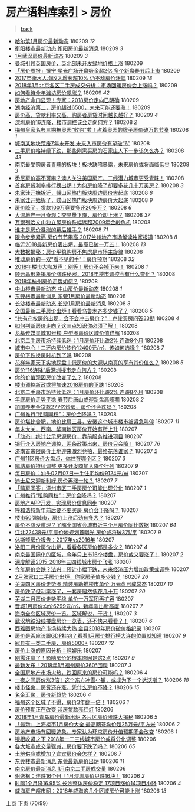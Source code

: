[房产语料库索引](../../README.md)  > [房价](房价.md)
====
> [back](../README.md)

- [哈尔滨1月房价最新动态](http://jkwz.applinzi.com/ittc/7068055336726840337.html#%E5%93%88%E5%B0%94%E6%BB%A81%E6%9C%88%E6%88%BF%E4%BB%B7%E6%9C%80%E6%96%B0%E5%8A%A8%E6%80%81) 180209 *12* 
- [衡阳楼市最新动态 衡阳房价最新消息](http://jkwz.applinzi.com/ittc/7068055337825731600.html#%E8%A1%A1%E9%98%B3%E6%A5%BC%E5%B8%82%E6%9C%80%E6%96%B0%E5%8A%A8%E6%80%81+%E8%A1%A1%E9%98%B3%E6%88%BF%E4%BB%B7%E6%9C%80%E6%96%B0%E6%B6%88%E6%81%AF) 180209 *3* 
- [1月武汉房价最新动态](http://jkwz.applinzi.com/ittc/7068055338127721479.html#1%E6%9C%88%E6%AD%A6%E6%B1%89%E6%88%BF%E4%BB%B7%E6%9C%80%E6%96%B0%E5%8A%A8%E6%80%81) 180209 *3* 
- [曼城引领英国房价，英北部未开发绿地价格上涨](http://jkwz.applinzi.com/ittc/7068050466628174854.html#%E6%9B%BC%E5%9F%8E%E5%BC%95%E9%A2%86%E8%8B%B1%E5%9B%BD%E6%88%BF%E4%BB%B7%EF%BC%8C%E8%8B%B1%E5%8C%97%E9%83%A8%E6%9C%AA%E5%BC%80%E5%8F%91%E7%BB%BF%E5%9C%B0%E4%BB%B7%E6%A0%BC%E4%B8%8A%E6%B6%A8) 180209  
- [「房价周报」振宁·星光广场开盘吸金超2亿 多个新盘春节后上市](http://jkwz.applinzi.com/ittc/7068038381433259018.html#%E3%80%8C%E6%88%BF%E4%BB%B7%E5%91%A8%E6%8A%A5%E3%80%8D%E6%8C%AF%E5%AE%81%C2%B7%E6%98%9F%E5%85%89%E5%B9%BF%E5%9C%BA%E5%BC%80%E7%9B%98%E5%90%B8%E9%87%91%E8%B6%852%E4%BA%BF+%E5%A4%9A%E4%B8%AA%E6%96%B0%E7%9B%98%E6%98%A5%E8%8A%82%E5%90%8E%E4%B8%8A%E5%B8%82) 180209  
- [2017年衡水人均收入增长超10% 仍不敌房价涨幅](http://jkwz.applinzi.com/ittc/7068038008509301771.html#2017%E5%B9%B4%E8%A1%A1%E6%B0%B4%E4%BA%BA%E5%9D%87%E6%94%B6%E5%85%A5%E5%A2%9E%E9%95%BF%E8%B6%8510%25+%E4%BB%8D%E4%B8%8D%E6%95%8C%E6%88%BF%E4%BB%B7%E6%B6%A8%E5%B9%85) 180209 *18* 
- [2018年1月北京各区二手房成交分析：市场回暖房价会上涨吗？](http://jkwz.applinzi.com/ittc/7068030166633022475.html#2018%E5%B9%B41%E6%9C%88%E5%8C%97%E4%BA%AC%E5%90%84%E5%8C%BA%E4%BA%8C%E6%89%8B%E6%88%BF%E6%88%90%E4%BA%A4%E5%88%86%E6%9E%90%EF%BC%9A%E5%B8%82%E5%9C%BA%E5%9B%9E%E6%9A%96%E6%88%BF%E4%BB%B7%E4%BC%9A%E4%B8%8A%E6%B6%A8%E5%90%97%EF%BC%9F) 180209  
- [如何看待今年潍坊房价飙涨？](http://jkwz.applinzi.com/ittc/7068026540573328391.html#%E5%A6%82%E4%BD%95%E7%9C%8B%E5%BE%85%E4%BB%8A%E5%B9%B4%E6%BD%8D%E5%9D%8A%E6%88%BF%E4%BB%B7%E9%A3%99%E6%B6%A8%EF%BC%9F) 180209 *42* 
- [房地产命门显现！专家：2018房价走向已明确](http://jkwz.applinzi.com/ittc/7066562690233664528.html#%E6%88%BF%E5%9C%B0%E4%BA%A7%E5%91%BD%E9%97%A8%E6%98%BE%E7%8E%B0%EF%BC%81%E4%B8%93%E5%AE%B6%EF%BC%9A2018%E6%88%BF%E4%BB%B7%E8%B5%B0%E5%90%91%E5%B7%B2%E6%98%8E%E7%A1%AE) 180209  
- [湖南经济第二，房价超过6500，未来可能还要涨！](http://jkwz.applinzi.com/ittc/7068011031144432650.html#%E6%B9%96%E5%8D%97%E7%BB%8F%E6%B5%8E%E7%AC%AC%E4%BA%8C%EF%BC%8C%E6%88%BF%E4%BB%B7%E8%B6%85%E8%BF%876500%EF%BC%8C%E6%9C%AA%E6%9D%A5%E5%8F%AF%E8%83%BD%E8%BF%98%E8%A6%81%E6%B6%A8%EF%BC%81) 180209  
- [房价高，贷款利率又高，购房者房贷时间越长越好？](http://jkwz.applinzi.com/ittc/7067988713823273990.html#%E6%88%BF%E4%BB%B7%E9%AB%98%EF%BC%8C%E8%B4%B7%E6%AC%BE%E5%88%A9%E7%8E%87%E5%8F%88%E9%AB%98%EF%BC%8C%E8%B4%AD%E6%88%BF%E8%80%85%E6%88%BF%E8%B4%B7%E6%97%B6%E9%97%B4%E8%B6%8A%E9%95%BF%E8%B6%8A%E5%A5%BD%EF%BC%9F) 180209 *4* 
- [深圳房价16连降，楼市调控该会走向何方？](http://jkwz.applinzi.com/ittc/7067832436879000593.html#%E6%B7%B1%E5%9C%B3%E6%88%BF%E4%BB%B716%E8%BF%9E%E9%99%8D%EF%BC%8C%E6%A5%BC%E5%B8%82%E8%B0%83%E6%8E%A7%E8%AF%A5%E4%BC%9A%E8%B5%B0%E5%90%91%E4%BD%95%E6%96%B9%EF%BC%9F) 180208 *2* 
- [梅州皇家名典三期被奥园“收购”啦！占着奥园的牌子房价破万的节奏](http://jkwz.applinzi.com/ittc/7067831230681056272.html#%E6%A2%85%E5%B7%9E%E7%9A%87%E5%AE%B6%E5%90%8D%E5%85%B8%E4%B8%89%E6%9C%9F%E8%A2%AB%E5%A5%A5%E5%9B%AD%E2%80%9C%E6%94%B6%E8%B4%AD%E2%80%9D%E5%95%A6%EF%BC%81%E5%8D%A0%E7%9D%80%E5%A5%A5%E5%9B%AD%E7%9A%84%E7%89%8C%E5%AD%90%E6%88%BF%E4%BB%B7%E7%A0%B4%E4%B8%87%E7%9A%84%E8%8A%82%E5%A5%8F) 180208 *1* 
- [城南某地块荒废7年未开发 未来入市房价有望破“6”](http://jkwz.applinzi.com/ittc/7067829664523748358.html#%E5%9F%8E%E5%8D%97%E6%9F%90%E5%9C%B0%E5%9D%97%E8%8D%92%E5%BA%9F7%E5%B9%B4%E6%9C%AA%E5%BC%80%E5%8F%91+%E6%9C%AA%E6%9D%A5%E5%85%A5%E5%B8%82%E6%88%BF%E4%BB%B7%E6%9C%89%E6%9C%9B%E7%A0%B4%E2%80%9C6%E2%80%9D) 180208  
- [二手房价格持续下跌，那些刚需买房的石家庄人下一步该怎么办？](http://jkwz.applinzi.com/ittc/7067826063478883339.html#%E4%BA%8C%E6%89%8B%E6%88%BF%E4%BB%B7%E6%A0%BC%E6%8C%81%E7%BB%AD%E4%B8%8B%E8%B7%8C%EF%BC%8C%E9%82%A3%E4%BA%9B%E5%88%9A%E9%9C%80%E4%B9%B0%E6%88%BF%E7%9A%84%E7%9F%B3%E5%AE%B6%E5%BA%84%E4%BA%BA%E4%B8%8B%E4%B8%80%E6%AD%A5%E8%AF%A5%E6%80%8E%E4%B9%88%E5%8A%9E%EF%BC%9F) 180208 *43* 
- [南京最受购房者青睐的板块！板块缺陷暴露，未来房价或将面临低谷](http://jkwz.applinzi.com/ittc/7067790553553306635.html#%E5%8D%97%E4%BA%AC%E6%9C%80%E5%8F%97%E8%B4%AD%E6%88%BF%E8%80%85%E9%9D%92%E7%9D%90%E7%9A%84%E6%9D%BF%E5%9D%97%EF%BC%81%E6%9D%BF%E5%9D%97%E7%BC%BA%E9%99%B7%E6%9A%B4%E9%9C%B2%EF%BC%8C%E6%9C%AA%E6%9D%A5%E6%88%BF%E4%BB%B7%E6%88%96%E5%B0%86%E9%9D%A2%E4%B8%B4%E4%BD%8E%E8%B0%B7) 180208 *3* 
- [悉尼房价高不可攀？澳人关注美国房产，二线潜力城市更受青睐！](http://jkwz.applinzi.com/ittc/7067783177370600465.html#%E6%82%89%E5%B0%BC%E6%88%BF%E4%BB%B7%E9%AB%98%E4%B8%8D%E5%8F%AF%E6%94%80%EF%BC%9F%E6%BE%B3%E4%BA%BA%E5%85%B3%E6%B3%A8%E7%BE%8E%E5%9B%BD%E6%88%BF%E4%BA%A7%EF%BC%8C%E4%BA%8C%E7%BA%BF%E6%BD%9C%E5%8A%9B%E5%9F%8E%E5%B8%82%E6%9B%B4%E5%8F%97%E9%9D%92%E7%9D%90%EF%BC%81) 180208  
- [首套房贷利率排行榜出炉！为何房价降了却要多花几十万买房？](http://jkwz.applinzi.com/ittc/7067776187374240778.html#%E9%A6%96%E5%A5%97%E6%88%BF%E8%B4%B7%E5%88%A9%E7%8E%87%E6%8E%92%E8%A1%8C%E6%A6%9C%E5%87%BA%E7%82%89%EF%BC%81%E4%B8%BA%E4%BD%95%E6%88%BF%E4%BB%B7%E9%99%8D%E4%BA%86%E5%8D%B4%E8%A6%81%E5%A4%9A%E8%8A%B1%E5%87%A0%E5%8D%81%E4%B8%87%E4%B9%B0%E6%88%BF%EF%BC%9F) 180208 *3* 
- [朱家洼开始拆迁，崂山区热门版块周边房价大起底](http://jkwz.applinzi.com/ittc/7067775018987947018.html#%E6%9C%B1%E5%AE%B6%E6%B4%BC%E5%BC%80%E5%A7%8B%E6%8B%86%E8%BF%81%EF%BC%8C%E5%B4%82%E5%B1%B1%E5%8C%BA%E7%83%AD%E9%97%A8%E7%89%88%E5%9D%97%E5%91%A8%E8%BE%B9%E6%88%BF%E4%BB%B7%E5%A4%A7%E8%B5%B7%E5%BA%95) 180208 *8* 
- [朱家洼开始拆了，崂山区热门版块周边房价大起底](http://jkwz.applinzi.com/ittc/7067774830126826502.html#%E6%9C%B1%E5%AE%B6%E6%B4%BC%E5%BC%80%E5%A7%8B%E6%8B%86%E4%BA%86%EF%BC%8C%E5%B4%82%E5%B1%B1%E5%8C%BA%E7%83%AD%E9%97%A8%E7%89%88%E5%9D%97%E5%91%A8%E8%BE%B9%E6%88%BF%E4%BB%B7%E5%A4%A7%E8%B5%B7%E5%BA%95) 180208 *9* 
- [房价降了，贷款100万竟要多还20多万？](http://jkwz.applinzi.com/ittc/7067772735868896263.html#%E6%88%BF%E4%BB%B7%E9%99%8D%E4%BA%86%EF%BC%8C%E8%B4%B7%E6%AC%BE100%E4%B8%87%E7%AB%9F%E8%A6%81%E5%A4%9A%E8%BF%9820%E5%A4%9A%E4%B8%87%EF%BC%9F) 180208 *6* 
- [大温地产一月奇观：交易量下降，房价却上涨？](http://jkwz.applinzi.com/ittc/7067771918625539078.html#%E5%A4%A7%E6%B8%A9%E5%9C%B0%E4%BA%A7%E4%B8%80%E6%9C%88%E5%A5%87%E8%A7%82%EF%BC%9A%E4%BA%A4%E6%98%93%E9%87%8F%E4%B8%8B%E9%99%8D%EF%BC%8C%E6%88%BF%E4%BB%B7%E5%8D%B4%E4%B8%8A%E6%B6%A8%EF%BC%9F) 180208 *37* 
- [万锦列治文山独立屋房价跌幅远超2009年金融危机](http://jkwz.applinzi.com/ittc/7067761841126507530.html#%E4%B8%87%E9%94%A6%E5%88%97%E6%B2%BB%E6%96%87%E5%B1%B1%E7%8B%AC%E7%AB%8B%E5%B1%8B%E6%88%BF%E4%BB%B7%E8%B7%8C%E5%B9%85%E8%BF%9C%E8%B6%852009%E5%B9%B4%E9%87%91%E8%9E%8D%E5%8D%B1%E6%9C%BA) 180208  
- [谁才是房价暴涨的幕后推手？](http://jkwz.applinzi.com/ittc/7067746777350800394.html#%E8%B0%81%E6%89%8D%E6%98%AF%E6%88%BF%E4%BB%B7%E6%9A%B4%E6%B6%A8%E7%9A%84%E5%B9%95%E5%90%8E%E6%8E%A8%E6%89%8B%EF%BC%9F) 180208 *71* 
- [限令步步紧逼 房价节节攀高 2017兰州地产市场解读独家报道](http://jkwz.applinzi.com/ittc/7067744418646197258.html#%E9%99%90%E4%BB%A4%E6%AD%A5%E6%AD%A5%E7%B4%A7%E9%80%BC+%E6%88%BF%E4%BB%B7%E8%8A%82%E8%8A%82%E6%94%80%E9%AB%98+2017%E5%85%B0%E5%B7%9E%E5%9C%B0%E4%BA%A7%E5%B8%82%E5%9C%BA%E8%A7%A3%E8%AF%BB%E7%8B%AC%E5%AE%B6%E6%8A%A5%E9%81%93) 180208 *8* 
- [临沂2018最新房价表出炉，最高已破一万五！](http://jkwz.applinzi.com/ittc/7067729749965538310.html#%E4%B8%B4%E6%B2%822018%E6%9C%80%E6%96%B0%E6%88%BF%E4%BB%B7%E8%A1%A8%E5%87%BA%E7%82%89%EF%BC%8C%E6%9C%80%E9%AB%98%E5%B7%B2%E7%A0%B4%E4%B8%80%E4%B8%87%E4%BA%94%EF%BC%81) 180208 *13* 
- [大数据揭秘：房价平稳购房不焦虑是市场主旋律](http://jkwz.applinzi.com/ittc/7067723741838967818.html#%E5%A4%A7%E6%95%B0%E6%8D%AE%E6%8F%AD%E7%A7%98%EF%BC%9A%E6%88%BF%E4%BB%B7%E5%B9%B3%E7%A8%B3%E8%B4%AD%E6%88%BF%E4%B8%8D%E7%84%A6%E8%99%91%E6%98%AF%E5%B8%82%E5%9C%BA%E4%B8%BB%E6%97%8B%E5%BE%8B) 180208  
- [推动房价的一双“看不见的手”：房价预期](http://jkwz.applinzi.com/ittc/7067717322314089478.html#%E6%8E%A8%E5%8A%A8%E6%88%BF%E4%BB%B7%E7%9A%84%E4%B8%80%E5%8F%8C%E2%80%9C%E7%9C%8B%E4%B8%8D%E8%A7%81%E7%9A%84%E6%89%8B%E2%80%9D%EF%BC%9A%E6%88%BF%E4%BB%B7%E9%A2%84%E6%9C%9F) 180208 *32* 
- [2018年楼市大咖发声：别等！房价不会掉下来！](http://jkwz.applinzi.com/ittc/7067715447573447687.html#2018%E5%B9%B4%E6%A5%BC%E5%B8%82%E5%A4%A7%E5%92%96%E5%8F%91%E5%A3%B0%EF%BC%9A%E5%88%AB%E7%AD%89%EF%BC%81%E6%88%BF%E4%BB%B7%E4%B8%8D%E4%BC%9A%E6%8E%89%E4%B8%8B%E6%9D%A5%EF%BC%81) 180208 *1* 
- [顾云昌形象揭房价涨跌秘密，2018年楼市调控会有什么变化？](http://jkwz.applinzi.com/ittc/7067706140400288778.html#%E9%A1%BE%E4%BA%91%E6%98%8C%E5%BD%A2%E8%B1%A1%E6%8F%AD%E6%88%BF%E4%BB%B7%E6%B6%A8%E8%B7%8C%E7%A7%98%E5%AF%86%EF%BC%8C2018%E5%B9%B4%E6%A5%BC%E5%B8%82%E8%B0%83%E6%8E%A7%E4%BC%9A%E6%9C%89%E4%BB%80%E4%B9%88%E5%8F%98%E5%8C%96%EF%BC%9F) 180208  
- [2018年杭州房价走势如何？](http://jkwz.applinzi.com/ittc/7067695981380764688.html#2018%E5%B9%B4%E6%9D%AD%E5%B7%9E%E6%88%BF%E4%BB%B7%E8%B5%B0%E5%8A%BF%E5%A6%82%E4%BD%95%EF%BC%9F) 180208  
- [中山楼市最新动态 中山房价最新动态](http://jkwz.applinzi.com/ittc/7067681136459645959.html#%E4%B8%AD%E5%B1%B1%E6%A5%BC%E5%B8%82%E6%9C%80%E6%96%B0%E5%8A%A8%E6%80%81+%E4%B8%AD%E5%B1%B1%E6%88%BF%E4%BB%B7%E6%9C%80%E6%96%B0%E5%8A%A8%E6%80%81) 180208 *1* 
- [东莞楼市最新消息 东莞1月房价最新动态](http://jkwz.applinzi.com/ittc/7067681132131124234.html#%E4%B8%9C%E8%8E%9E%E6%A5%BC%E5%B8%82%E6%9C%80%E6%96%B0%E6%B6%88%E6%81%AF+%E4%B8%9C%E8%8E%9E1%E6%9C%88%E6%88%BF%E4%BB%B7%E6%9C%80%E6%96%B0%E5%8A%A8%E6%80%81) 180208  
- [长沙楼市最新动态 长沙1月房价最新消息](http://jkwz.applinzi.com/ittc/7067681129325134858.html#%E9%95%BF%E6%B2%99%E6%A5%BC%E5%B8%82%E6%9C%80%E6%96%B0%E5%8A%A8%E6%80%81+%E9%95%BF%E6%B2%991%E6%9C%88%E6%88%BF%E4%BB%B7%E6%9C%80%E6%96%B0%E6%B6%88%E6%81%AF) 180208 *3* 
- [全国最新二手房价出炉！看看乌鲁木齐多少钱了？](http://jkwz.applinzi.com/ittc/7067671283242632208.html#%E5%85%A8%E5%9B%BD%E6%9C%80%E6%96%B0%E4%BA%8C%E6%89%8B%E6%88%BF%E4%BB%B7%E5%87%BA%E7%82%89%EF%BC%81%E7%9C%8B%E7%9C%8B%E4%B9%8C%E9%B2%81%E6%9C%A8%E9%BD%90%E5%A4%9A%E5%B0%91%E9%92%B1%E4%BA%86%EF%BC%9F) 180208 *5* 
- [“共有产权房的出现，会不会冲击房价？”｜卢俊买房问答33期](http://jkwz.applinzi.com/ittc/7067665054986404871.html#%E2%80%9C%E5%85%B1%E6%9C%89%E4%BA%A7%E6%9D%83%E6%88%BF%E7%9A%84%E5%87%BA%E7%8E%B0%EF%BC%8C%E4%BC%9A%E4%B8%8D%E4%BC%9A%E5%86%B2%E5%87%BB%E6%88%BF%E4%BB%B7%EF%BC%9F%E2%80%9D%EF%BD%9C%E5%8D%A2%E4%BF%8A%E4%B9%B0%E6%88%BF%E9%97%AE%E7%AD%9433%E6%9C%9F) 180208 *4* 
- [如何判断房价走向？这三点知识你必须了解！](http://jkwz.applinzi.com/ittc/7067661628852405255.html#%E5%A6%82%E4%BD%95%E5%88%A4%E6%96%AD%E6%88%BF%E4%BB%B7%E8%B5%B0%E5%90%91%EF%BC%9F%E8%BF%99%E4%B8%89%E7%82%B9%E7%9F%A5%E8%AF%86%E4%BD%A0%E5%BF%85%E9%A1%BB%E4%BA%86%E8%A7%A3%EF%BC%81) 180208  
- [龙基传媒星城10号楼 户型图房价区域价值详解](http://jkwz.applinzi.com/ittc/7067660640431113232.html#%E9%BE%99%E5%9F%BA%E4%BC%A0%E5%AA%92%E6%98%9F%E5%9F%8E10%E5%8F%B7%E6%A5%BC+%E6%88%B7%E5%9E%8B%E5%9B%BE%E6%88%BF%E4%BB%B7%E5%8C%BA%E5%9F%9F%E4%BB%B7%E5%80%BC%E8%AF%A6%E8%A7%A3) 180208  
- [北京二手房市场持续低迷：1月房价环比跌2% 连跌8个月](http://jkwz.applinzi.com/ittc/7067651985346397201.html#%E5%8C%97%E4%BA%AC%E4%BA%8C%E6%89%8B%E6%88%BF%E5%B8%82%E5%9C%BA%E6%8C%81%E7%BB%AD%E4%BD%8E%E8%BF%B7%EF%BC%9A1%E6%9C%88%E6%88%BF%E4%BB%B7%E7%8E%AF%E6%AF%94%E8%B7%8C2%25+%E8%BF%9E%E8%B7%8C8%E4%B8%AA%E6%9C%88) 180208  
- [城市中心！二环内房价均价12400元/㎡，该如何选择？](http://jkwz.applinzi.com/ittc/7067371843151725578.html#%E5%9F%8E%E5%B8%82%E4%B8%AD%E5%BF%83%EF%BC%81%E4%BA%8C%E7%8E%AF%E5%86%85%E6%88%BF%E4%BB%B7%E5%9D%87%E4%BB%B712400%E5%85%83%2F%E3%8E%A1%EF%BC%8C%E8%AF%A5%E5%A6%82%E4%BD%95%E9%80%89%E6%8B%A9%EF%BC%9F) 180208 *7* 
- [房价下跌换房时机到了吗](http://jkwz.applinzi.com/ittc/7067647402846979088.html#%E6%88%BF%E4%BB%B7%E4%B8%8B%E8%B7%8C%E6%8D%A2%E6%88%BF%E6%97%B6%E6%9C%BA%E5%88%B0%E4%BA%86%E5%90%97) 180208  
- [花样年家天下实地踩盘｜低房价的大源以南真的享有其价值么？](http://jkwz.applinzi.com/ittc/7067647136164742151.html#%E8%8A%B1%E6%A0%B7%E5%B9%B4%E5%AE%B6%E5%A4%A9%E4%B8%8B%E5%AE%9E%E5%9C%B0%E8%B8%A9%E7%9B%98%EF%BD%9C%E4%BD%8E%E6%88%BF%E4%BB%B7%E7%9A%84%E5%A4%A7%E6%BA%90%E4%BB%A5%E5%8D%97%E7%9C%9F%E7%9A%84%E4%BA%AB%E6%9C%89%E5%85%B6%E4%BB%B7%E5%80%BC%E4%B9%88%EF%BC%9F) 180208 *5* 
- [房价“16连降”后深圳楼市走向何方？](http://jkwz.applinzi.com/ittc/7067640911679194123.html#%E6%88%BF%E4%BB%B7%E2%80%9C16%E8%BF%9E%E9%99%8D%E2%80%9D%E5%90%8E%E6%B7%B1%E5%9C%B3%E6%A5%BC%E5%B8%82%E8%B5%B0%E5%90%91%E4%BD%95%E6%96%B9%EF%BC%9F) 180208  
- [你的价值观因房价改变了么？](http://jkwz.applinzi.com/ittc/7067633882537395207.html#%E4%BD%A0%E7%9A%84%E4%BB%B7%E5%80%BC%E8%A7%82%E5%9B%A0%E6%88%BF%E4%BB%B7%E6%94%B9%E5%8F%98%E4%BA%86%E4%B9%88%EF%BC%9F) 180208  
- [楼市调控新政或将加速2018房价的下跌](http://jkwz.applinzi.com/ittc/7067629899047502864.html#%E6%A5%BC%E5%B8%82%E8%B0%83%E6%8E%A7%E6%96%B0%E6%94%BF%E6%88%96%E5%B0%86%E5%8A%A0%E9%80%9F2018%E6%88%BF%E4%BB%B7%E7%9A%84%E4%B8%8B%E8%B7%8C) 180208  
- [北京二手房市场持续低迷：1月房价环比跌2% 连跌8个月](http://jkwz.applinzi.com/ittc/7067624448008389649.html#%E5%8C%97%E4%BA%AC%E4%BA%8C%E6%89%8B%E6%88%BF%E5%B8%82%E5%9C%BA%E6%8C%81%E7%BB%AD%E4%BD%8E%E8%BF%B7%EF%BC%9A1%E6%9C%88%E6%88%BF%E4%BB%B7%E7%8E%AF%E6%AF%94%E8%B7%8C2%25+%E8%BF%9E%E8%B7%8C8%E4%B8%AA%E6%9C%88) 180208  
- [年底房价走势平稳 春节后唐山或迎新盘高峰期](http://jkwz.applinzi.com/ittc/7067618801095296010.html#%E5%B9%B4%E5%BA%95%E6%88%BF%E4%BB%B7%E8%B5%B0%E5%8A%BF%E5%B9%B3%E7%A8%B3+%E6%98%A5%E8%8A%82%E5%90%8E%E5%94%90%E5%B1%B1%E6%88%96%E8%BF%8E%E6%96%B0%E7%9B%98%E9%AB%98%E5%B3%B0%E6%9C%9F) 180208 *2* 
- [加国养老金贷款277亿炒房，房价还会跌吗？](http://jkwz.applinzi.com/ittc/7067610194417026058.html#%E5%8A%A0%E5%9B%BD%E5%85%BB%E8%80%81%E9%87%91%E8%B4%B7%E6%AC%BE277%E4%BA%BF%E7%82%92%E6%88%BF%EF%BC%8C%E6%88%BF%E4%BB%B7%E8%BF%98%E4%BC%9A%E8%B7%8C%E5%90%97%EF%BC%9F) 180208  
- [广州推行“租购同权”：房价会降吗？](http://jkwz.applinzi.com/ittc/7067493434225329168.html#%E5%B9%BF%E5%B7%9E%E6%8E%A8%E8%A1%8C%E2%80%9C%E7%A7%9F%E8%B4%AD%E5%90%8C%E6%9D%83%E2%80%9D%EF%BC%9A%E6%88%BF%E4%BB%B7%E4%BC%9A%E9%99%8D%E5%90%97%EF%BC%9F) 180208  
- [房价堪比合肥，地价比肩三县，安徽这个城市楼市被紧急叫停](http://jkwz.applinzi.com/ittc/7067484651071734790.html#%E6%88%BF%E4%BB%B7%E5%A0%AA%E6%AF%94%E5%90%88%E8%82%A5%EF%BC%8C%E5%9C%B0%E4%BB%B7%E6%AF%94%E8%82%A9%E4%B8%89%E5%8E%BF%EF%BC%8C%E5%AE%89%E5%BE%BD%E8%BF%99%E4%B8%AA%E5%9F%8E%E5%B8%82%E6%A5%BC%E5%B8%82%E8%A2%AB%E7%B4%A7%E6%80%A5%E5%8F%AB%E5%81%9C) 180207 *11* 
- [年末大关，西南、华南地区房价开始有所上升](http://jkwz.applinzi.com/ittc/7067474951764706311.html#%E5%B9%B4%E6%9C%AB%E5%A4%A7%E5%85%B3%EF%BC%8C%E8%A5%BF%E5%8D%97%E3%80%81%E5%8D%8E%E5%8D%97%E5%9C%B0%E5%8C%BA%E6%88%BF%E4%BB%B7%E5%BC%80%E5%A7%8B%E6%9C%89%E6%89%80%E4%B8%8A%E5%8D%87) 180207  
- [「动态」统计公示房源房价，靠前服务推进项目](http://jkwz.applinzi.com/ittc/7067469152929711120.html#%E3%80%8C%E5%8A%A8%E6%80%81%E3%80%8D%E7%BB%9F%E8%AE%A1%E5%85%AC%E7%A4%BA%E6%88%BF%E6%BA%90%E6%88%BF%E4%BB%B7%EF%BC%8C%E9%9D%A0%E5%89%8D%E6%9C%8D%E5%8A%A1%E6%8E%A8%E8%BF%9B%E9%A1%B9%E7%9B%AE) 180207  
- [银行介入房地产调控，两条政策出来，房价只会降！](http://jkwz.applinzi.com/ittc/7067464420119020561.html#%E9%93%B6%E8%A1%8C%E4%BB%8B%E5%85%A5%E6%88%BF%E5%9C%B0%E4%BA%A7%E8%B0%83%E6%8E%A7%EF%BC%8C%E4%B8%A4%E6%9D%A1%E6%94%BF%E7%AD%96%E5%87%BA%E6%9D%A5%EF%BC%8C%E6%88%BF%E4%BB%B7%E5%8F%AA%E4%BC%9A%E9%99%8D%EF%BC%81) 180207 *76* 
- [济南首宗限房价土地迎来激烈竞拍，最终花落谁家？](http://jkwz.applinzi.com/ittc/7067436348518958091.html#%E6%B5%8E%E5%8D%97%E9%A6%96%E5%AE%97%E9%99%90%E6%88%BF%E4%BB%B7%E5%9C%9F%E5%9C%B0%E8%BF%8E%E6%9D%A5%E6%BF%80%E7%83%88%E7%AB%9E%E6%8B%8D%EF%BC%8C%E6%9C%80%E7%BB%88%E8%8A%B1%E8%90%BD%E8%B0%81%E5%AE%B6%EF%BC%9F) 180207 *2* 
- [广州11区房价大盘点，你住在哪个区？](http://jkwz.applinzi.com/ittc/7067392682727310347.html#%E5%B9%BF%E5%B7%9E11%E5%8C%BA%E6%88%BF%E4%BB%B7%E5%A4%A7%E7%9B%98%E7%82%B9%EF%BC%8C%E4%BD%A0%E4%BD%8F%E5%9C%A8%E5%93%AA%E4%B8%AA%E5%8C%BA%EF%BC%9F) 180207 *3* 
- [廊坊房价持续调整 更多开发商加入降价行列](http://jkwz.applinzi.com/ittc/7067403397215290378.html#%E5%BB%8A%E5%9D%8A%E6%88%BF%E4%BB%B7%E6%8C%81%E7%BB%AD%E8%B0%83%E6%95%B4+%E6%9B%B4%E5%A4%9A%E5%BC%80%E5%8F%91%E5%95%86%E5%8A%A0%E5%85%A5%E9%99%8D%E4%BB%B7%E8%A1%8C%E5%88%97) 180207 *9* 
- [每日房价：汕头02月07日一手住宅均价9124元/㎡](http://jkwz.applinzi.com/ittc/7067403269377098763.html#%E6%AF%8F%E6%97%A5%E6%88%BF%E4%BB%B7%EF%BC%9A%E6%B1%95%E5%A4%B402%E6%9C%8807%E6%97%A5%E4%B8%80%E6%89%8B%E4%BD%8F%E5%AE%85%E5%9D%87%E4%BB%B79124%E5%85%83%2F%E3%8E%A1) 180207  
- [迪士尼又迎新利好 房价再涨一轮？](http://jkwz.applinzi.com/ittc/7067400996227908619.html#%E8%BF%AA%E5%A3%AB%E5%B0%BC%E5%8F%88%E8%BF%8E%E6%96%B0%E5%88%A9%E5%A5%BD+%E6%88%BF%E4%BB%B7%E5%86%8D%E6%B6%A8%E4%B8%80%E8%BD%AE%EF%BC%9F) 180207 *7* 
- [「购房问答」漳州市区二手房房价可能出现分化](http://jkwz.applinzi.com/ittc/7067400914350900234.html#%E3%80%8C%E8%B4%AD%E6%88%BF%E9%97%AE%E7%AD%94%E3%80%8D%E6%BC%B3%E5%B7%9E%E5%B8%82%E5%8C%BA%E4%BA%8C%E6%89%8B%E6%88%BF%E6%88%BF%E4%BB%B7%E5%8F%AF%E8%83%BD%E5%87%BA%E7%8E%B0%E5%88%86%E5%8C%96) 180207 *1* 
- [广州推行“租购同权”：房价会降吗？](http://jkwz.applinzi.com/ittc/7067398218998875146.html#%E5%B9%BF%E5%B7%9E%E6%8E%A8%E8%A1%8C%E2%80%9C%E7%A7%9F%E8%B4%AD%E5%90%8C%E6%9D%83%E2%80%9D%EF%BC%9A%E6%88%BF%E4%BB%B7%E4%BC%9A%E9%99%8D%E5%90%97%EF%BC%9F) 180207  
- [房地产APP开发，实现房价信息同步](http://jkwz.applinzi.com/ittc/7067386875470152714.html#%E6%88%BF%E5%9C%B0%E4%BA%A7APP%E5%BC%80%E5%8F%91%EF%BC%8C%E5%AE%9E%E7%8E%B0%E6%88%BF%E4%BB%B7%E4%BF%A1%E6%81%AF%E5%90%8C%E6%AD%A5) 180207  
- [呼和浩特新年前后要不要买房 房价会下降吗？](http://jkwz.applinzi.com/ittc/7067375177568879627.html#%E5%91%BC%E5%92%8C%E6%B5%A9%E7%89%B9%E6%96%B0%E5%B9%B4%E5%89%8D%E5%90%8E%E8%A6%81%E4%B8%8D%E8%A6%81%E4%B9%B0%E6%88%BF+%E6%88%BF%E4%BB%B7%E4%BC%9A%E4%B8%8B%E9%99%8D%E5%90%97%EF%BC%9F) 180207  
- [楼市50强城市，房价上涨后劲有多大？](http://jkwz.applinzi.com/ittc/7067367837272638471.html#%E6%A5%BC%E5%B8%8250%E5%BC%BA%E5%9F%8E%E5%B8%82%EF%BC%8C%E6%88%BF%E4%BB%B7%E4%B8%8A%E6%B6%A8%E5%90%8E%E5%8A%B2%E6%9C%89%E5%A4%9A%E5%A4%A7%EF%BC%9F) 180207  
- [房价不涨没道理？了解全国省会城市近三个月房价同比数据](http://jkwz.applinzi.com/ittc/7067347836033565703.html#%E6%88%BF%E4%BB%B7%E4%B8%8D%E6%B6%A8%E6%B2%A1%E9%81%93%E7%90%86%EF%BC%9F%E4%BA%86%E8%A7%A3%E5%85%A8%E5%9B%BD%E7%9C%81%E4%BC%9A%E5%9F%8E%E5%B8%82%E8%BF%91%E4%B8%89%E4%B8%AA%E6%9C%88%E6%88%BF%E4%BB%B7%E5%90%8C%E6%AF%94%E6%95%B0%E6%8D%AE) 180207 *64* 
- [江北22438元/平高价地规划首曝光 房价或将破3万/平](http://jkwz.applinzi.com/ittc/7067346856273511430.html#%E6%B1%9F%E5%8C%9722438%E5%85%83%2F%E5%B9%B3%E9%AB%98%E4%BB%B7%E5%9C%B0%E8%A7%84%E5%88%92%E9%A6%96%E6%9B%9D%E5%85%89+%E6%88%BF%E4%BB%B7%E6%88%96%E5%B0%86%E7%A0%B43%E4%B8%87%2F%E5%B9%B3) 180207 *9* 
- [休斯顿房价报告：2017年vs2016年](http://jkwz.applinzi.com/ittc/7066650806659318790.html#%E4%BC%91%E6%96%AF%E9%A1%BF%E6%88%BF%E4%BB%B7%E6%8A%A5%E5%91%8A%EF%BC%9A2017%E5%B9%B4vs2016%E5%B9%B4) 180207  
- [洛阳二月份房价出炉，看看各区房价都是多少？](http://jkwz.applinzi.com/ittc/7067343109862458374.html#%E6%B4%9B%E9%98%B3%E4%BA%8C%E6%9C%88%E4%BB%BD%E6%88%BF%E4%BB%B7%E5%87%BA%E7%82%89%EF%BC%8C%E7%9C%8B%E7%9C%8B%E5%90%84%E5%8C%BA%E6%88%BF%E4%BB%B7%E9%83%BD%E6%98%AF%E5%A4%9A%E5%B0%91%EF%BC%9F) 180207 *4* 
- [南京最国际化的区域，今年只上市16个楼盘，房价或又要涨了！](http://jkwz.applinzi.com/ittc/7067295629393265675.html#%E5%8D%97%E4%BA%AC%E6%9C%80%E5%9B%BD%E9%99%85%E5%8C%96%E7%9A%84%E5%8C%BA%E5%9F%9F%EF%BC%8C%E4%BB%8A%E5%B9%B4%E5%8F%AA%E4%B8%8A%E5%B8%8216%E4%B8%AA%E6%A5%BC%E7%9B%98%EF%BC%8C%E6%88%BF%E4%BB%B7%E6%88%96%E5%8F%88%E8%A6%81%E6%B6%A8%E4%BA%86%EF%BC%81) 180207 *2* 
- [深度解读2015-2018年三四线城市房价飞涨](http://jkwz.applinzi.com/ittc/7067233973652947975.html#%E6%B7%B1%E5%BA%A6%E8%A7%A3%E8%AF%BB2015-2018%E5%B9%B4%E4%B8%89%E5%9B%9B%E7%BA%BF%E5%9F%8E%E5%B8%82%E6%88%BF%E4%BB%B7%E9%A3%9E%E6%B6%A8) 180207  
- [今年房价会跌？法兴：预计小幅下跌，未来经济压力增加政策或调整](http://jkwz.applinzi.com/ittc/7067330686354981899.html#%E4%BB%8A%E5%B9%B4%E6%88%BF%E4%BB%B7%E4%BC%9A%E8%B7%8C%EF%BC%9F%E6%B3%95%E5%85%B4%EF%BC%9A%E9%A2%84%E8%AE%A1%E5%B0%8F%E5%B9%85%E4%B8%8B%E8%B7%8C%EF%BC%8C%E6%9C%AA%E6%9D%A5%E7%BB%8F%E6%B5%8E%E5%8E%8B%E5%8A%9B%E5%A2%9E%E5%8A%A0%E6%94%BF%E7%AD%96%E6%88%96%E8%B0%83%E6%95%B4) 180207  
- [2月张家口二手房价出炉，你家房子值多少钱？](http://jkwz.applinzi.com/ittc/7067329908772963334.html#2%E6%9C%88%E5%BC%A0%E5%AE%B6%E5%8F%A3%E4%BA%8C%E6%89%8B%E6%88%BF%E4%BB%B7%E5%87%BA%E7%82%89%EF%BC%8C%E4%BD%A0%E5%AE%B6%E6%88%BF%E5%AD%90%E5%80%BC%E5%A4%9A%E5%B0%91%E9%92%B1%EF%BC%9F) 180207 *26* 
- [芜湖四区房价走势图 精装房助推楼市单价 万元盘已成常态](http://jkwz.applinzi.com/ittc/7067310408342176774.html#%E8%8A%9C%E6%B9%96%E5%9B%9B%E5%8C%BA%E6%88%BF%E4%BB%B7%E8%B5%B0%E5%8A%BF%E5%9B%BE+%E7%B2%BE%E8%A3%85%E6%88%BF%E5%8A%A9%E6%8E%A8%E6%A5%BC%E5%B8%82%E5%8D%95%E4%BB%B7+%E4%B8%87%E5%85%83%E7%9B%98%E5%B7%B2%E6%88%90%E5%B8%B8%E6%80%81) 180207 *10* 
- [房价跌了但利率涨了，一套房居然多花几十万](http://jkwz.applinzi.com/ittc/7067305181224371207.html#%E6%88%BF%E4%BB%B7%E8%B7%8C%E4%BA%86%E4%BD%86%E5%88%A9%E7%8E%87%E6%B6%A8%E4%BA%86%EF%BC%8C%E4%B8%80%E5%A5%97%E6%88%BF%E5%B1%85%E7%84%B6%E5%A4%9A%E8%8A%B1%E5%87%A0%E5%8D%81%E4%B8%87) 180207 *20* 
- [芜湖二月房价走势平稳 单价一万军团再扩容](http://jkwz.applinzi.com/ittc/7067303972367238155.html#%E8%8A%9C%E6%B9%96%E4%BA%8C%E6%9C%88%E6%88%BF%E4%BB%B7%E8%B5%B0%E5%8A%BF%E5%B9%B3%E7%A8%B3+%E5%8D%95%E4%BB%B7%E4%B8%80%E4%B8%87%E5%86%9B%E5%9B%A2%E5%86%8D%E6%89%A9%E5%AE%B9) 180207  
- [晋城1月房价均价6299元/㎡，新年涨出新高度](http://jkwz.applinzi.com/ittc/7067300888282924039.html#%E6%99%8B%E5%9F%8E1%E6%9C%88%E6%88%BF%E4%BB%B7%E5%9D%87%E4%BB%B76299%E5%85%83%2F%E3%8E%A1%EF%BC%8C%E6%96%B0%E5%B9%B4%E6%B6%A8%E5%87%BA%E6%96%B0%E9%AB%98%E5%BA%A6) 180207 *7* 
- [海南全岛区域房价一览，区域解说，干货！](http://jkwz.applinzi.com/ittc/7067300637018948618.html#%E6%B5%B7%E5%8D%97%E5%85%A8%E5%B2%9B%E5%8C%BA%E5%9F%9F%E6%88%BF%E4%BB%B7%E4%B8%80%E8%A7%88%EF%BC%8C%E5%8C%BA%E5%9F%9F%E8%A7%A3%E8%AF%B4%EF%BC%8C%E5%B9%B2%E8%B4%A7%EF%BC%81) 180207 *3* 
- [武汉地铁沿线楼盘房价一览表，还不快来看看？！](http://jkwz.applinzi.com/ittc/7067297855524307974.html#%E6%AD%A6%E6%B1%89%E5%9C%B0%E9%93%81%E6%B2%BF%E7%BA%BF%E6%A5%BC%E7%9B%98%E6%88%BF%E4%BB%B7%E4%B8%80%E8%A7%88%E8%A1%A8%EF%BC%8C%E8%BF%98%E4%B8%8D%E5%BF%AB%E6%9D%A5%E7%9C%8B%E7%9C%8B%EF%BC%9F%EF%BC%81) 180207 *6* 
- [西雅图房地产市场持续大热 金县2018年房价破价格纪录](http://jkwz.applinzi.com/ittc/7067280680990278667.html#%E8%A5%BF%E9%9B%85%E5%9B%BE%E6%88%BF%E5%9C%B0%E4%BA%A7%E5%B8%82%E5%9C%BA%E6%8C%81%E7%BB%AD%E5%A4%A7%E7%83%AD+%E9%87%91%E5%8E%BF2018%E5%B9%B4%E6%88%BF%E4%BB%B7%E7%A0%B4%E4%BB%B7%E6%A0%BC%E7%BA%AA%E5%BD%95) 180207  
- [房价是否应该跟GDP挂钩？看看1月房价排行榜大连的位置就知道](http://jkwz.applinzi.com/ittc/7067275785033745415.html#%E6%88%BF%E4%BB%B7%E6%98%AF%E5%90%A6%E5%BA%94%E8%AF%A5%E8%B7%9FGDP%E6%8C%82%E9%92%A9%EF%BC%9F%E7%9C%8B%E7%9C%8B1%E6%9C%88%E6%88%BF%E4%BB%B7%E6%8E%92%E8%A1%8C%E6%A6%9C%E5%A4%A7%E8%BF%9E%E7%9A%84%E4%BD%8D%E7%BD%AE%E5%B0%B1%E7%9F%A5%E9%81%93) 180207 *9* 
- [冠县有一类二手房，房价5000+](http://jkwz.applinzi.com/ittc/7067269708309333002.html#%E5%86%A0%E5%8E%BF%E6%9C%89%E4%B8%80%E7%B1%BB%E4%BA%8C%E6%89%8B%E6%88%BF%EF%BC%8C%E6%88%BF%E4%BB%B75000%2B) 180207 *12* 
- [房价上涨的原因分析：纯娱乐](http://jkwz.applinzi.com/ittc/7067269088189875216.html#%E6%88%BF%E4%BB%B7%E4%B8%8A%E6%B6%A8%E7%9A%84%E5%8E%9F%E5%9B%A0%E5%88%86%E6%9E%90%EF%BC%9A%E7%BA%AF%E5%A8%B1%E4%B9%90) 180207  
- [刚需注意了！影响房价的根本原因是这3点](http://jkwz.applinzi.com/ittc/7064763619370075152.html#%E5%88%9A%E9%9C%80%E6%B3%A8%E6%84%8F%E4%BA%86%EF%BC%81%E5%BD%B1%E5%93%8D%E6%88%BF%E4%BB%B7%E7%9A%84%E6%A0%B9%E6%9C%AC%E5%8E%9F%E5%9B%A0%E6%98%AF%E8%BF%993%E7%82%B9) 180207 *9* 
- [最新发布！2018年1月福州房价360°围观](http://jkwz.applinzi.com/ittc/7067211134484874250.html#%E6%9C%80%E6%96%B0%E5%8F%91%E5%B8%83%EF%BC%812018%E5%B9%B41%E6%9C%88%E7%A6%8F%E5%B7%9E%E6%88%BF%E4%BB%B7360%C2%B0%E5%9B%B4%E8%A7%82) 180207 *3* 
- [全国房地产市场火热，跌回原来的房价可能吗？](http://jkwz.applinzi.com/ittc/7067069549432538123.html#%E5%85%A8%E5%9B%BD%E6%88%BF%E5%9C%B0%E4%BA%A7%E5%B8%82%E5%9C%BA%E7%81%AB%E7%83%AD%EF%BC%8C%E8%B7%8C%E5%9B%9E%E5%8E%9F%E6%9D%A5%E7%9A%84%E6%88%BF%E4%BB%B7%E5%8F%AF%E8%83%BD%E5%90%97%EF%BC%9F) 180206 *4* 
- [一夜之间房价涨3倍！这个东方冰雪小镇，或成为下一个达沃斯？](http://jkwz.applinzi.com/ittc/7067065918884938763.html#%E4%B8%80%E5%A4%9C%E4%B9%8B%E9%97%B4%E6%88%BF%E4%BB%B7%E6%B6%A83%E5%80%8D%EF%BC%81%E8%BF%99%E4%B8%AA%E4%B8%9C%E6%96%B9%E5%86%B0%E9%9B%AA%E5%B0%8F%E9%95%87%EF%BC%8C%E6%88%96%E6%88%90%E4%B8%BA%E4%B8%8B%E4%B8%80%E4%B8%AA%E8%BE%BE%E6%B2%83%E6%96%AF%EF%BC%9F) 180206 *18* 
- [楼市怪象，房贷还在涨，凭什么房价不降？](http://jkwz.applinzi.com/ittc/7067039770025133073.html#%E6%A5%BC%E5%B8%82%E6%80%AA%E8%B1%A1%EF%BC%8C%E6%88%BF%E8%B4%B7%E8%BF%98%E5%9C%A8%E6%B6%A8%EF%BC%8C%E5%87%AD%E4%BB%80%E4%B9%88%E6%88%BF%E4%BB%B7%E4%B8%8D%E9%99%8D%EF%BC%9F) 180206 *15* 
- [名企汇聚，房价新趋势](http://jkwz.applinzi.com/ittc/7067037361035019281.html#%E5%90%8D%E4%BC%81%E6%B1%87%E8%81%9A%EF%BC%8C%E6%88%BF%E4%BB%B7%E6%96%B0%E8%B6%8B%E5%8A%BF) 180206 *4* 
- [福州这个区域了不得，房价3年翻一倍！](http://jkwz.applinzi.com/ittc/7067030512160211979.html#%E7%A6%8F%E5%B7%9E%E8%BF%99%E4%B8%AA%E5%8C%BA%E5%9F%9F%E4%BA%86%E4%B8%8D%E5%BE%97%EF%BC%8C%E6%88%BF%E4%BB%B73%E5%B9%B4%E7%BF%BB%E4%B8%80%E5%80%8D%EF%BC%81) 180206 *1* 
- [房价预期正在改变 涉房贷款亮红灯](http://jkwz.applinzi.com/ittc/7067025759799870474.html#%E6%88%BF%E4%BB%B7%E9%A2%84%E6%9C%9F%E6%AD%A3%E5%9C%A8%E6%94%B9%E5%8F%98+%E6%B6%89%E6%88%BF%E8%B4%B7%E6%AC%BE%E4%BA%AE%E7%BA%A2%E7%81%AF) 180206  
- [2018年1月青岛房价最新出炉 各片区房价涨跌大揭秘](http://jkwz.applinzi.com/ittc/7067009938679661574.html#2018%E5%B9%B41%E6%9C%88%E9%9D%92%E5%B2%9B%E6%88%BF%E4%BB%B7%E6%9C%80%E6%96%B0%E5%87%BA%E7%82%89+%E5%90%84%E7%89%87%E5%8C%BA%E6%88%BF%E4%BB%B7%E6%B6%A8%E8%B7%8C%E5%A4%A7%E6%8F%AD%E7%A7%98) 180206 *5* 
- [「最新」上海楼市1月房价大全 最高网签均价超25万元/平方米](http://jkwz.applinzi.com/ittc/7067006710705554439.html#%E3%80%8C%E6%9C%80%E6%96%B0%E3%80%8D%E4%B8%8A%E6%B5%B7%E6%A5%BC%E5%B8%821%E6%9C%88%E6%88%BF%E4%BB%B7%E5%A4%A7%E5%85%A8+%E6%9C%80%E9%AB%98%E7%BD%91%E7%AD%BE%E5%9D%87%E4%BB%B7%E8%B6%8525%E4%B8%87%E5%85%83%2F%E5%B9%B3%E6%96%B9%E7%B1%B3) 180206 *2* 
- [房地产市场有回暖迹象，专家认为环京房价升值预期不会改变](http://jkwz.applinzi.com/ittc/7066997370724549643.html#%E6%88%BF%E5%9C%B0%E4%BA%A7%E5%B8%82%E5%9C%BA%E6%9C%89%E5%9B%9E%E6%9A%96%E8%BF%B9%E8%B1%A1%EF%BC%8C%E4%B8%93%E5%AE%B6%E8%AE%A4%E4%B8%BA%E7%8E%AF%E4%BA%AC%E6%88%BF%E4%BB%B7%E5%8D%87%E5%80%BC%E9%A2%84%E6%9C%9F%E4%B8%8D%E4%BC%9A%E6%94%B9%E5%8F%98) 180206 *1* 
- [银根收紧之下 2018年一二三线城市房价或将分化调整](http://jkwz.applinzi.com/ittc/7066976252051588107.html#%E9%93%B6%E6%A0%B9%E6%94%B6%E7%B4%A7%E4%B9%8B%E4%B8%8B+2018%E5%B9%B4%E4%B8%80%E4%BA%8C%E4%B8%89%E7%BA%BF%E5%9F%8E%E5%B8%82%E6%88%BF%E4%BB%B7%E6%88%96%E5%B0%86%E5%88%86%E5%8C%96%E8%B0%83%E6%95%B4) 180206  
- [各大城市成交量骤减，房价要下跌了吗？](http://jkwz.applinzi.com/ittc/7066969265452631056.html#%E5%90%84%E5%A4%A7%E5%9F%8E%E5%B8%82%E6%88%90%E4%BA%A4%E9%87%8F%E9%AA%A4%E5%87%8F%EF%BC%8C%E6%88%BF%E4%BB%B7%E8%A6%81%E4%B8%8B%E8%B7%8C%E4%BA%86%E5%90%97%EF%BC%9F) 180206 *65* 
- [土地供应或增加？宜宾房价会怎样？](http://jkwz.applinzi.com/ittc/7066966145301480455.html#%E5%9C%9F%E5%9C%B0%E4%BE%9B%E5%BA%94%E6%88%96%E5%A2%9E%E5%8A%A0%EF%BC%9F%E5%AE%9C%E5%AE%BE%E6%88%BF%E4%BB%B7%E4%BC%9A%E6%80%8E%E6%A0%B7%EF%BC%9F) 180206 *7* 
- [东莞楼市最新消息 东莞最新房价出炉](http://jkwz.applinzi.com/ittc/7066939061191574538.html#%E4%B8%9C%E8%8E%9E%E6%A5%BC%E5%B8%82%E6%9C%80%E6%96%B0%E6%B6%88%E6%81%AF+%E4%B8%9C%E8%8E%9E%E6%9C%80%E6%96%B0%E6%88%BF%E4%BB%B7%E5%87%BA%E7%82%89) 180206 *11* 
- [南京房价最新消息 1月南京二手房成交量](http://jkwz.applinzi.com/ittc/7066939062747661328.html#%E5%8D%97%E4%BA%AC%E6%88%BF%E4%BB%B7%E6%9C%80%E6%96%B0%E6%B6%88%E6%81%AF+1%E6%9C%88%E5%8D%97%E4%BA%AC%E4%BA%8C%E6%89%8B%E6%88%BF%E6%88%90%E4%BA%A4%E9%87%8F) 180206  
- [谢逸枫：连跌16个月！1月深圳房价只跌16块！](http://jkwz.applinzi.com/ittc/7066935702564897809.html#%E8%B0%A2%E9%80%B8%E6%9E%AB%EF%BC%9A%E8%BF%9E%E8%B7%8C16%E4%B8%AA%E6%9C%88%EF%BC%811%E6%9C%88%E6%B7%B1%E5%9C%B3%E6%88%BF%E4%BB%B7%E5%8F%AA%E8%B7%8C16%E5%9D%97%EF%BC%81) 180206 *2* 
- [时隔1个月降16.95% 长沙整体房价稳定 17项目涨价14项目小降](http://jkwz.applinzi.com/ittc/7066930580296303633.html#%E6%97%B6%E9%9A%941%E4%B8%AA%E6%9C%88%E9%99%8D16.95%25+%E9%95%BF%E6%B2%99%E6%95%B4%E4%BD%93%E6%88%BF%E4%BB%B7%E7%A8%B3%E5%AE%9A+17%E9%A1%B9%E7%9B%AE%E6%B6%A8%E4%BB%B714%E9%A1%B9%E7%9B%AE%E5%B0%8F%E9%99%8D) 180206 *4* 
- [威海房产超市网：2018年威海这几个区域房价可能上涨](http://jkwz.applinzi.com/ittc/7066910932049855499.html#%E5%A8%81%E6%B5%B7%E6%88%BF%E4%BA%A7%E8%B6%85%E5%B8%82%E7%BD%91%EF%BC%9A2018%E5%B9%B4%E5%A8%81%E6%B5%B7%E8%BF%99%E5%87%A0%E4%B8%AA%E5%8C%BA%E5%9F%9F%E6%88%BF%E4%BB%B7%E5%8F%AF%E8%83%BD%E4%B8%8A%E6%B6%A8) 180206 *13* 


 [上页](房价71.md) [下页](房价69.md)          (70/99)